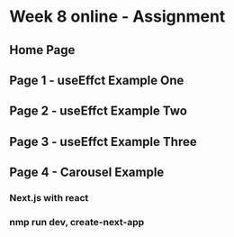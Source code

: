 # Week 8 online - Assignment

## Home Page 
## Page 1 - useEffct Example One 
## Page 2 - useEffct Example Two
## Page 3 - useEffct Example Three
## Page 4 - Carousel Example

### Next.js with react
### nmp run dev, create-next-app